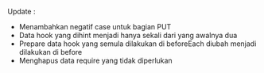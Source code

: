 Update :
- Menambahkan negatif case untuk bagian PUT
- Data hook yang dihint menjadi hanya sekali dari yang awalnya dua
- Prepare data hook yang semula dilakukan di beforeEach diubah menjadi dilakukan di before
- Menghapus data require yang tidak diperlukan